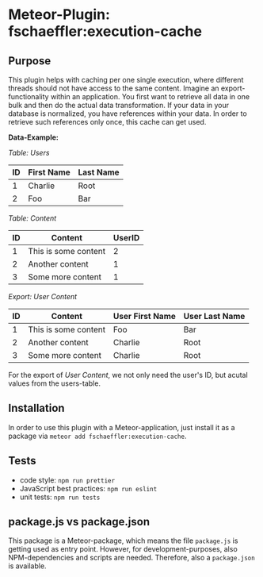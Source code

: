 # Meteor-Plugin: fschaeffler:execution-cache

## Purpose

This plugin helps with caching per one single execution, where different threads should not have access to the same content. Imagine an export-functionality within an application. You first want to retrieve all data in one bulk and then do the actual data transformation. If your data in your database is normalized, you have references within your data. In order to retrieve such references only once, this cache can get used.

**Data-Example:**

_Table: Users_

| ID  | First Name | Last Name |
| --- | ---------- | --------- |
| 1   | Charlie    | Root      |
| 2   | Foo        | Bar       |

_Table: Content_

| ID  | Content              | UserID |
| --- | -------------------- | ------ |
| 1   | This is some content | 2      |
| 2   | Another content      | 1      |
| 3   | Some more content    | 1      |

_Export: User Content_

| ID  | Content              | User First Name | User Last Name |
| --- | -------------------- | --------------- | -------------- |
| 1   | This is some content | Foo             | Bar            |
| 2   | Another content      | Charlie         | Root           |
| 3   | Some more content    | Charlie         | Root           |

For the export of _User Content_, we not only need the user's ID, but acutal values from the users-table.

## Installation

In order to use this plugin with a Meteor-application, just install it as a package via `meteor add fschaeffler:execution-cache`.

## Tests

-   code style: `npm run prettier`
-   JavaScript best practices: `npm run eslint`
-   unit tests: `npm run tests`

## package.js vs package.json

This package is a Meteor-package, which means the file `package.js` is getting used as entry point. However, for development-purposes, also NPM-dependencies and scripts are needed. Therefore, also a `package.json` is available.
